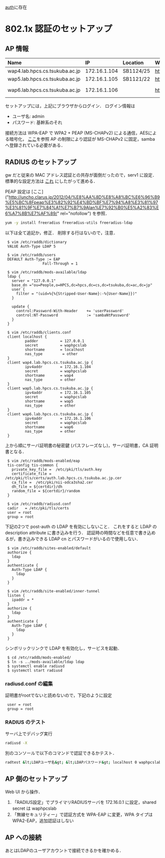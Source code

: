 [auth](./auth.md)に存在

# 802.1x 認証のセットアップ

## AP 情報

| Name                         | IP         |Location | Web console                         |Firmware  | Note   |
|:-----------------------------|:-----------|:--------|:------------------------------------|:---------|:-------|
|wap4.lab.hpcs.cs.tsukuba.ac.jp|172.16.1.104|SB1124/25|http://wap4.lab.hpcs.cs.tsukuba.ac.jp|1.2.7     |        |
|wap5.lab.hpcs.cs.tsukuba.ac.jp|172.16.1.105|SB1121/22|http://wap5.lab.hpcs.cs.tsukuba.ac.jp|1.2.7     |        |
|wap6.lab.hpcs.cs.tsukuba.ac.jp|172.16.1.106|         |http://wap6.lab.hpcs.cs.tsukuba.ac.jp|1.2.7 beta| unused |

セットアップには，上記にブラウザからログイン．
ログイン情報は

- ユーザ名: admin
- パスワード: 基幹系のそれ

接続方法は WPA-EAP で WPA2 + PEAP (MS-CHAPv2) による通信，AESによる暗号化，
[ここ](https://www.fmworld.net/biz/fmv/product/hard/network/manual/security/manual/chap100010.html)を参照
AP の制限により認証が MS-CHAPv2 に固定，samba へ登録されている必要がある．

## RADIUS のセットアップ

gw だと従来の MAC アドレス認証との共存が面倒だったので，serv1 に設定．
標準的な設定方法は [これ]("http://blog.tsunokawa.net/entry/2015/10/23/153943") にしたがって進める．

PEAP 設定は [ここ]("http://uncho.clarus.jp/2012/04/%E8%AA%8D%E8%A8%BC%E6%96%B9%E5%BC%8Fpeap%E3%82%92%E4%BD%BF%E7%94%A8%E3%81%97%E3%81%9F%E7%84%A1%E7%B7%9Alan%E7%92%B0%E5%A2%83%E6%A7%8B%E7%AF%89/" rel="nofollow") を参照．

```sh
yum -y install freeradius freeradius-utils freeradius-ldap
```

以下は全て追記か，修正．
削除する行はないので，注意．


```
 $ vim /etc/raddb/dictionary
 VALUE Auth-Type LDAP 5
```



```
 $ vim /etc/raddb/users
 DEFAULT Auth-Type := EAP
                 Fall-Through = 1
```



```
 $ vim /etc/raddb/mods-available/ldap
 ldap {
   server = "127.0.0.1"
   base_dn ="ou=People,o=HPCS,dc=hpcs,dc=cs,dc=tsukuba,dc=ac,dc=jp"
   user {
     filter = "(uid=%{%{Stripped-User-Name}:-%{User-Name}})"
   }
 
   update {
     control:Password-With-Header    += 'userPassword'
     control:NT-Password             := 'sambaNtPassword'
   }
 }
```



```
 $ vim /etc/raddb/clients.conf
 client localhost {
         padder          = 127.0.0.1
         secret          = waphpcslab
         shortname       = localhost
         nas_type         = other
 }
 client wap4.lab.hpcs.cs.tsukuba.ac.jp {
         ipv4addr        = 172.16.1.104
         secret          = waphpcslab
         shortname       = wap4
         nas_type        = other
 }
 client wap5.lab.hpcs.cs.tsukuba.ac.jp {
         ipv4addr        = 172.16.1.105
         secret          = waphpcslab
         shortname       = wap5
         nas_type        = other
 }
 client wap6.lab.hpcs.cs.tsukuba.ac.jp {
         ipv4addr        = 172.16.1.106
         secret          = waphpcslab
         shortname       = wap6
         nas_type        = other
 }
```


上から順にサーバ証明書の秘密鍵 (パスフレーズなし)，サーバ証明書，CA 証明書となる．


```
 $ vim /etc/raddb/mods-enabled/eap
 tis-config tis-common {
   private_key_file =  /etc/pki/tls/auth.key
   certificate_file = /etc/pki/tls/certs/auth.lab.hpcs.cs.tsukuba.ac.jp.cer
   ca_file =  /etc/pki/nii-odca3sha2.cer
   dh_file = ${certdir}/dh
   random_file = ${certdir}/random
 }
```



```
 $ vim /etc/raddb/radiusd.conf
 cadir   = /etc/pki/tls/certs
 user = root
 group = root
```


下記の2つで post-auth の LDAP を有効にしないこと．
これをすると LDAP の description attribute に書き込みを行う．
認証時の時間などを任意で書き込めるが，書き込みできる LDAP cn とパスワードがいるので使用しない．


```
 $ vim /etc/raddb/sites-enabled/default
 authorize {
   ldap
 }
 authenticate {
   Auth-Type LDAP {
     ldap
   }
 }
```



```
 $ vim /etc/raddb/site-enabled/inner-tunnel
 listen {
   ipaddr = *
 }
 authorize {
   ldap
 }
 authenticate {
   Auth-Type LDAP {
     ldap
   }
 }
```


シンボリックリンクで LDAP を有効化し，サービスを起動．


```
 $ cd /etc/raddb/mods-enabled/
 $ ln -s ../mods-available/ldap ldap
 $ systemctl enable radiusd
 $ systemctl start radiusd
```


### radiusd.conf の編集
証明書がrootでないと読めないので，下記のように設定

```
 user = root
 group = root
```


### RADIUS のテスト
サーバ上でデバッグ実行

```sh
radiusd -X
```
別のコンソールで以下のコマンドで認証できるかテスト．

```sh
radtest &lt;LDAPユーザ名&gt; &lt;LDAPパスワード&gt; localhost 0 waphpcslab
```

## AP 側のセットアップ
Web UI から操作．
1. 「RADIUS設定」でプライマリRADIUSサーバを 172.16.0.1 に設定，shared secret は waphpcslab
1. 「無線セキュリティー」で認証方式を WPA-EAP に変更，WPA タイプは WPA2-EAP，追加認証はしない

## AP への接続
あとはLDAPのユーザアカウントで接続できるかを確かめる．

